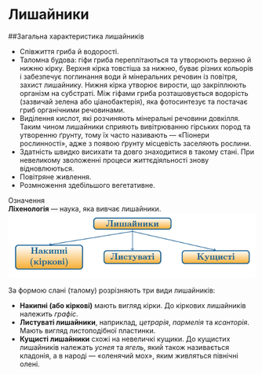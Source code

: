 # Лишайники

##Загальна характеристика лишайників

<ul>
<li>Співжиття гриба й водорості.</li>
<li>Таломна будова: гіфи гриба переплітаються та утворюють верхню й нижню кірку. Верхня кірка товстіша за нижню, буває різних кольорів і забезпечує поглинання води й мінеральних речовин із повітря, захист лишайнику. Нижня кірка утворює вирости, що закріплюють організм на субстраті. Між гіфами гриба розташовується водорість (зазвичай зелена або ціанобактерія), яка фотосинтезує та постачає гриб органічними речовинами.</li>
<li>Виділення кислот, які розчиняють мінеральні речовини довкілля. Таким чином лишайники сприяють вивітрюванню гірських пород та утворенню ґрунту, тому їх часто називають — «Піонери рослинності», адже з появою ґрунту місцевість заселяють рослини.</li>
<li>Здатність швидко висихати та довго знаходитися в такому стані. При невеликому зволоженні процеси життєдіяльності знову відновлюються.</li>
<li>Повітряне живлення.</li>
<li>Розмноження здебільшого вегетативне.</li>
</ul>

<div class="space">
<div class="eoz-wrap">
<span class="eoz">Означення</span>
<div class="eoz-text">
<b>Ліхенологія</b> — наука, яка вивчає лишайники.
</div>
</div>
</div>

<div align="center">
<img src="b161_box3.png"/>
</div>

<p>За формою слані (талому) розрізняють три види лишайників:</p>
<ul>
<li><b>Накипні (або кіркові)</b> мають вигляд кірки. До кіркових лишайників належить <i>графіс</i>.</li>
<li><b>Листуваті лишайники</b>, наприклад, <i>цетрарія</i>, <i>пармелія</i> та <i>ксанторія</i>. Мають вигляд листоподібної пластинки.</li>
<li><b>Кущисті лишайники</b> схожі на невеличкі кущики. До кущистих лишайників належать <i>уснея</i> та <i>ягель</i>, який також називається кладонія, а в народі — «оленячий мох», яким живляться північні олені.</li>
</ul>